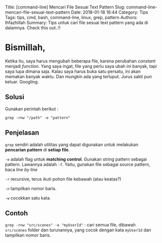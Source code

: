 Title: [command-line] Mencari File Sesuai Text Pattern
Slug: command-line-mencari-file-sesuai-text-pattern
Date: 2018-01-18 16:44
Category: Tips
Tags: tips, cmd, bash, command-line, linux, grep, pattern
Authors: Ihfazhillah
Summary: Tips untuk cari file sesuai text pattern yang ada di dalamnya. Check this out..!!

# Bismillah,

Ketika itu, saya harus mengubah beberapa file, karena perubahan *constant* menjadi *function*. Yang saya ingat, file yang perlu saya ubah ini banyak, tapi saya lupa dimana saja. Kalau saya harus buka satu persatu, ini akan memakan banyak waktu. Dan mungkin ada yang terluput. Jurus sakti pun keluar. Googling.

## Solusi

Gunakan perintah berikut : 

```
grep -rnw "/path" -e "pattern"
```

## Penjelasan

`grep` sendiri adalah utilitas yang dapat digunakan untuk melakukan **pencarian pattern** di **setiap file**.

`-e` adalah flag untuk **matching control**. Gunakan string pattern sebagai pattern. Lawannya adalah `-f`. Yaitu, gunakan file sebagai source pattern, baca *line by line*

`-r` recursive, terus ikuti pohon file kebawah (atau keatas?)

`-n` tampilkan nomor baris.

`-w` cocokkan satu kata.

## Contoh

`grep -rnw "src/scenes" -e "myUserId"` : cari semua file, dibawah `src/scenes` folder dan turunannya, yang cocok dengan kata `myUserId` dan tampilkan nomor baris.
